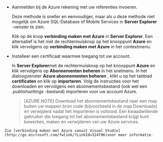 
   * Aanmelden bij de Azure rekening met uw referenties invoeren.

     Deze methode is sneller en eenvoudiger, maar als u deze methode niet mogelijk om Azure SQL-Database of Mobile Services in **Server Explorer** -venster te zien.

     Klik op de knop **verbinding maken met Azure** in **Server Explorer**. Een alternatief is het met de rechtermuisknop op het knooppunt **Azure** en klik vervolgens op **verbinding maken met Azure** in het contextmenu.

   * Installeer een certificaat waarmee toegang tot uw account.

     In **Server Explorer**met de rechtermuisknop op het knooppunt **Azure** en klik vervolgens op **Abonnementen beheren** in het snelmenu. In het dialoogvenster **Azure abonnementen beheren** , klikt u op het tabblad **certificaten** en klik op **importeren**. Volg de instructies voor het downloaden en vervolgens een abonnementsbestand (ook wel een *.publishsettings* -bestand) importeren voor uw account Azure.

     > [AZURE.NOTE] Download het abonnementsbestand naar een map buiten uw mappen bron code (bijvoorbeeld in de map Downloads) en verwijderd nadat het importeren is voltooid. Een kwaadwillende gebruiker die toegang tot het abonnementsbestand krijgt kunt bewerken, maken en verwijderen van uw Azure services.

    Zie [verbinding maken met Azure vanuit Visual Studio](http://go.microsoft.com/fwlink/?LinkId=324796)voor meer informatie.
